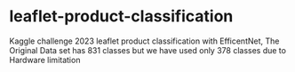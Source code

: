 # leaflet-product-classification
Kaggle challenge 2023 leaflet product classification with EfficentNet, The Original Data set has 831 classes but we have used only 378 classes due to Hardware limitation
